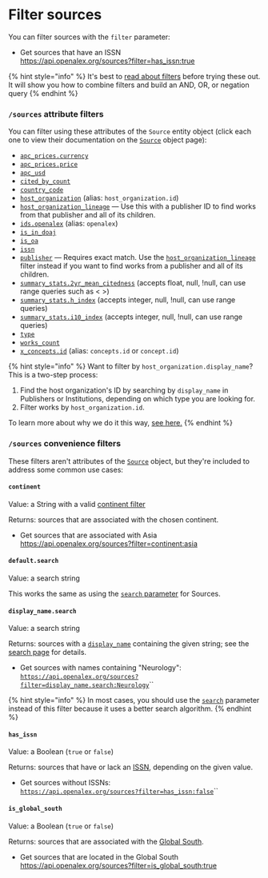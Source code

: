 # Filter sources

You can filter sources with the `filter` parameter:

*   Get sources that have an ISSN\
    <https://api.openalex.org/sources?filter=has_issn:true>

{% hint style="info" %}
It's best to [read about filters](../../how-to-use-the-api/get-lists-of-entities/filter-entity-lists.md) before trying these out. It will show you how to combine filters and build an AND, OR, or negation query
{% endhint %}

### `/sources` attribute filters

You can filter using these attributes of the `Source` entity object (click each one to view their documentation on the [`Source`](source-object.md) object page):

*   [`apc_prices.currency`](source-object.md#apc_prices)
*   [`apc_prices.price`](source-object.md#apc_prices)
*   [`apc_usd`](source-object.md#apc_usd)
*   [`cited_by_count`](source-object.md#cited_by_count)
*   [`country_code`](source-object.md#country_code)
*   [`host_organization`](source-object.md#host_organization) (alias: `host_organization.id`)
*   [`host_organization_lineage`](source-object.md#host_organization_lineage) — Use this with a publisher ID to find works from that publisher and all of its children.
*   [`ids.openalex`](source-object.md#ids) (alias: `openalex`)
*   [`is_in_doaj`](source-object.md#is_in_doaj)
*   [`is_oa`](source-object.md#is_oa)
*   [`issn`](source-object.md#issn)
*   [`publisher`](source-object.md#publisher) — Requires exact match. Use the [`host_organization_lineage`](source-object.md#host_organization_lineage) filter instead if you want to find works from a publisher and all of its children.
*   [`summary_stats.2yr_mean_citedness`](source-object.md#summary_stats) (accepts float, null, !null, can use range queries such as < >)
*   [`summary_stats.h_index`](source-object.md#summary_stats) (accepts integer, null, !null, can use range queries)
*   [`summary_stats.i10_index`](source-object.md#summary_stats) (accepts integer, null, !null, can use range queries)
*   [`type`](source-object.md#type)
*   [`works_count`](source-object.md#works_count)
*   [`x_concepts.id`](source-object.md#x_concepts) (alias: `concepts.id` or `concept.id`)

{% hint style="info" %}
Want to filter by `host_organization.display_name`? This is a two-step process:

1.  Find the host organization's ID by searching by `display_name` in Publishers or Institutions, depending on which type you are looking for.
2.  Filter works by `host_organization.id`.

To learn more about why we do it this way, [see here.](../works/search-works.md#why-cant-i-search-by-name-of-related-entity-author-name-institution-name-etc.)
{% endhint %}

### `/sources` convenience filters

These filters aren't attributes of the [`Source`](source-object.md) object, but they're included to address some common use cases:

#### `continent`

Value: a String with a valid [continent filter](../geo/continents.md#filter-by-continent)

Returns: sources that are associated with the chosen continent.

*   Get sources that are associated with Asia\
    <https://api.openalex.org/sources?filter=continent:asia>

#### `default.search`

Value: a search string

This works the same as using the [`search` parameter](./search-sources.md#search-sources) for Sources.

#### `display_name.search`

Value: a search string

Returns: sources with a [`display_name`](source-object.md#display_name) containing the given string; see the [search page](search-sources.md) for details.

*   Get sources with names containing "Neurology":\
    [`https://api.openalex.org/sources?filter=display_name.search:Neurology`](https://api.openalex.org/sources?filter=display_name.search:Neurology)\`\`

{% hint style="info" %}
In most cases, you should use the [`search`](search-sources.md#sources-full-search) parameter instead of this filter because it uses a better search algorithm.
{% endhint %}

#### `has_issn`

Value: a Boolean (`true` or `false`)

Returns: sources that have or lack an [ISSN](./source-object.md#issn), depending on the given value.

*   Get sources without ISSNs:\
    [`https://api.openalex.org/sources?filter=has_issn:false`](https://api.openalex.org/sources?filter=has_issn:false)\`\`

#### `is_global_south`

Value: a Boolean (`true` or `false`)

Returns: sources that are associated with the [Global South](../geo/regions.md#global-south).

*   Get sources that are located in the Global South\
    <https://api.openalex.org/sources?filter=is_global_south:true>
